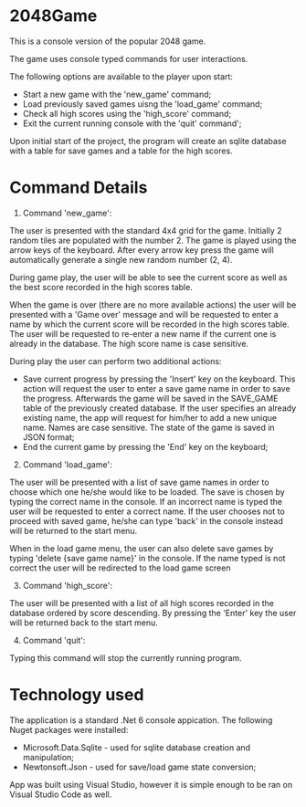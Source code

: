 # 2048Game

This is a console version of the popular 2048 game.

The game uses console typed commands for user interactions. 

The following options are available to the player upon start:
- Start a new game with the 'new_game' command;
- Load previously saved games uisng the 'load_game' command;
- Check all high scores using the 'high_score' command;
- Exit the current running console with the 'quit' command';

Upon initial start of the project, the program will create an sqlite database with a table for save games and a table for the high scores.

# Command Details

1. Command 'new_game':

The user is presented with the standard 4x4 grid for the game. Initially 2 random tiles are populated with the number 2. 
The game is played using the arrow keys of the keyboard. After every arrow key press the game will automatically generate a single new random number (2, 4).

During game play, the user will be able to see the current score as well as the best score recorded in the high scores table.

When the game is over (there are no more available actions) the user will be presented with a 'Game over' message and will be requested to enter a name by which the current score will be recorded in the high scores table. 
The user will be requested to re-enter a new name if the current one is already in the database. The high score name is case sensitive.

During play the user can perform two additional actions:
- Save current progress by pressing the 'Insert' key on the keyboard. This action will request the user to enter a save game name in order to save the progress. Afterwards the game will be saved in the SAVE_GAME table of the previously created database. If the user specifies an already existing name, the app will request for him/her to add a new unique name. Names are case sensitive. The state of the game is saved in JSON format;
- End the current game by pressing the 'End' key on the keyboard;

2. Command 'load_game':

The user will be presented with a list of save game names in order to choose which one he/she would like to be loaded. The save is chosen by typing the correct name in the console. If an incorrect name is typed the user will be requested to enter a correct name.
If the user chooses not to proceed with saved game, he/she can type 'back' in the console instead will be returned to the start menu.

When in the load game menu, the user can also delete save games by typing 'delete {save game name}' in the console. If the name typed is not correct the user will be redirected to the load game screen

3. Command 'high_score':

The user will be presented with a list of all high scores recorded in the database ordered by score descending. By pressing the 'Enter' key the user will be returned back to the start menu.

4. Command 'quit':

Typing this command will stop the currently running program.

# Technology used

The application is a standard .Net 6 console appication. The following Nuget packages were installed:
- Microsoft.Data.Sqlite - used for sqlite database creation and manipulation;
- Newtonsoft.Json - used for save/load game state conversion;

App was built using Visual Studio, however it is simple enough to be ran on Visual Studio Code as well.
